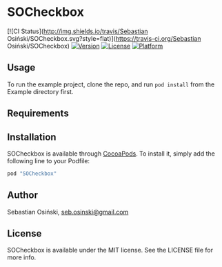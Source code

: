 # SOCheckbox

[![CI Status](http://img.shields.io/travis/Sebastian Osiński/SOCheckbox.svg?style=flat)](https://travis-ci.org/Sebastian Osiński/SOCheckbox)
[![Version](https://img.shields.io/cocoapods/v/SOCheckbox.svg?style=flat)](http://cocoapods.org/pods/SOCheckbox)
[![License](https://img.shields.io/cocoapods/l/SOCheckbox.svg?style=flat)](http://cocoapods.org/pods/SOCheckbox)
[![Platform](https://img.shields.io/cocoapods/p/SOCheckbox.svg?style=flat)](http://cocoapods.org/pods/SOCheckbox)

## Usage

To run the example project, clone the repo, and run `pod install` from the Example directory first.

## Requirements

## Installation

SOCheckbox is available through [CocoaPods](http://cocoapods.org). To install
it, simply add the following line to your Podfile:

```ruby
pod "SOCheckbox"
```

## Author

Sebastian Osiński, seb.osinski@gmail.com

## License

SOCheckbox is available under the MIT license. See the LICENSE file for more info.
